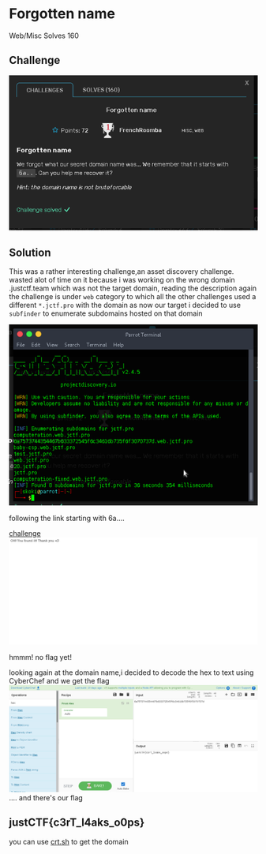 # Forgotten name
Web/Misc
Solves 160
## Challenge

![desc.png](desc.png)


## Solution

This was a rather interesting challenge,an asset discovery challenge.
wasted alot of time on it because i was working on the wrong domain .justctf.team which was not the target domain, 
reading the description again the challenge is under ``web`` category to which all the other challenges used a different ``*.jctf.pro`` 
with the domain as now our target 
i decided to use ``subfinder`` to enumerate subdomains hosted on that domain 

![subfinder.png](subfinder.png)

following the link starting with 6a....

<a href="6a7573744354467b633372545f6c34616b735f6f3070737d.web.jctf.pro">challenge</a>
![look.png](look.png)

hmmm! no flag yet! 

looking again at the domain name,i decided to decode the hex to text using CyberChef 
and we get the flag 
![CyberChef.png](CyberChef.png)
....
and there's our flag 

## justCTF{c3rT_l4aks_o0ps}

you can use <a href="crt.sh">crt.sh</a> to get the domain
